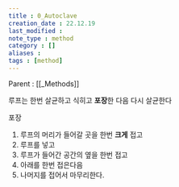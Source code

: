 ```yaml
---
title : 0_Autoclave
creation_date : 22.12.19
last_modified :
note_type : method
category : []
aliases : 
tags : [method]
---
```


Parent : [[_Methods]]

루프는 한번 살균하고 식히고 **포장**한 다음 다시 살균한다

포장
1. 루프의 머리가 들어갈 곳을 한번 **크게** 접고
2. 루프를 넣고
3. 루프가 들어간 공간의 옆을 한번 접고
4. 아래를 한번 접은다음
5. 나머지를 접어서 마무리한다.